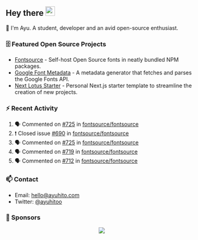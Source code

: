 ## Hey there <img src="https://media.giphy.com/media/hvRJCLFzcasrR4ia7z/giphy.gif" width="25" height="25">

📝 I'm Ayu. A student, developer and an avid open-source enthusiast.

### 🗄 Featured Open Source Projects

- [Fontsource](https://github.com/fontsource/fontsource) - Self-host Open Source fonts in neatly bundled NPM packages.
- [Google Font Metadata](https://github.com/fontsource/google-font-metadata) - A metadata generator that fetches and parses the Google Fonts API.
- [Next Lotus Starter](https://github.com/DecliningLotus/next-lotus-starter) - Personal Next.js starter template to streamline the creation of new projects.

### ⚡ Recent Activity

<!--START_SECTION:activity-->

1. 🗣 Commented on [#725](https://github.com/fontsource/fontsource/issues/725) in [fontsource/fontsource](https://github.com/fontsource/fontsource)
2. ❗️ Closed issue [#690](https://github.com/fontsource/fontsource/issues/690) in [fontsource/fontsource](https://github.com/fontsource/fontsource)
3. 🗣 Commented on [#725](https://github.com/fontsource/fontsource/issues/725) in [fontsource/fontsource](https://github.com/fontsource/fontsource)
4. 🗣 Commented on [#719](https://github.com/fontsource/fontsource/issues/719) in [fontsource/fontsource](https://github.com/fontsource/fontsource)
5. 🗣 Commented on [#712](https://github.com/fontsource/fontsource/issues/712) in [fontsource/fontsource](https://github.com/fontsource/fontsource)
<!--END_SECTION:activity-->

### 📫 Contact

- Email: hello@ayuhito.com
- Twitter: [@ayuhitoo](https://twitter.com/ayuhitoo)

### :sparkling_heart: Sponsors

<p align="center">
  <a href="https://cdn.jsdelivr.net/gh/ayuhito/ayuhito/sponsors.svg">
    <img src='https://cdn.jsdelivr.net/gh/ayuhito/ayuhito/sponsors.svg'/>
  </a>
</p>
